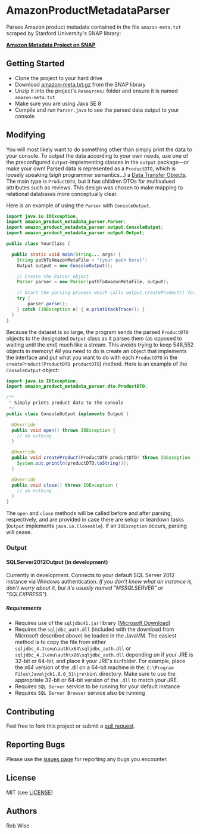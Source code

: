 # AmazonProductMetadataParser
Parses Amazon product metadata contained in the file `amazon-meta.txt` scraped by Stanford University's SNAP library:

**[Amazon Metadata Project on SNAP](https://snap.stanford.edu/data/amazon-meta.html)**

## Getting Started
+ Clone the project to your hard drive
+ Download [amazon-meta.txt.gz](https://snap.stanford.edu/data/bigdata/amazon/amazon-meta.txt.gz) from the SNAP library
+ Unzip it into the project's `Resources/` folder and ensure it is named `amazon-meta.txt`
+ Make sure you are using Java SE 8
+ Compile and run `Parser.java` to see the parsed data output to your console

## Modifying
You will most likely want to do something other than simply print the data to your console. To output the data according to your own needs, use one of the preconfigured `Output`-implementing classes in the `output` package—or make your own! Parsed data is represented as a `ProductDTO`, which is loosely speaking (*sigh* programmer semantics...) a [Data Transfer Objects](http://en.wikipedia.org/wiki/Data_transfer_object). The main type is `ProductDTO`, but it has children DTOs for multivalued attributes such as reviews. This design was chosen to make mapping to relational databases more conceptually clear.

Here is an example of using the `Parser` with `ConsoleOutput`.

```java
import java.io.IOException;
import amazon_product_metadata_parser.Parser;
import amazon_product_metadata_parser.output.ConsoleOutput;
import amazon_product_metadata_parser.output.Output;

public class YourClass {

  public static void main(String... args) {
    String pathToAmazonMetaFile = "{your path here}";
    Output output = new ConsoleOutput();

    // Create the Parser object
    Parser parser = new Parser(pathToAmazonMetaFile, output);

    // Start the parsing process which calls output.createProduct() for each parsed product
    try { 
        parser.parse();
    } catch (IOException e) { e.printStackTrace(); }
  }
}
```

Because the dataset is so large, the program sends the parsed `ProductDTO` objects to the designated `Output` class as it parses them (as opposed to waiting until the end) much like a stream. This avoids trying to keep 548,552 objects in memory! All you need to do is create an object that implements the interface and put what you want to do with each `ProductDTO` in the `createProduct(ProductDTO productDTO`) method. Here is an example of the `ConsoleOutput` object:

```java
import java.io.IOException;
import amazon_product_metadata_parser.dto.ProductDTO;

/**
 * Simply prints product data to the console
 */
public class ConsoleOutput implements Output {

  @Override
  public void open() throws IOException {
    // do nothing
  }

  @Override
  public void createProduct(ProductDTO productDTO) throws IOException {
    System.out.println(productDTO.toString());
  }

  @Override
  public void close() throws IOException {
    // do nothing
  }
}
```

The `open` and `close` methods will be called before and after parsing, respectively, and are provided in case there are setup or teardown tasks (`Output` implements `java.io.Closeable`). If an `IOException` occurs, parsing will cease.

### Output

#### SQLServer2012Output (in development)
Currently in development. Connects to your default SQL Server 2012 instance via Windows authentication. *If you don't know what an instance is, don't worry about it, but it's usually named "MSSQLSERVER" or "SQLEXPRESS").*

##### Requirements
+ Requires use of the `sqljdbc41.jar` library ([Microsoft Download](https://www.microsoft.com/en-us/download/details.aspx?displaylang=en&id=11774))
+ Requires the `sqljdbc_auth.dll` (included with the download from Microsoft described above) be loaded in the JavaVM. The easiest method is to copy the file from either `sqljdbc_4.1\enu\auth\x64\sqljdbc_auth.dll` or `sqljdbc_4.1\enu\auth\x86\sqljdbc_auth.dll` depending on if your JRE is 32-bit or 64-bit, and place it your JRE's `bin`folder. For example, place the x64 version of the .dll on a 64-bit machine in the: `C:\Program Files\Java\jdk1.8.0_31\jre\bin\` directory. Make sure to use the appropriate 32-bit or 64-bit version of the `.dll` to match your JRE.
+ Requires `SQL Server` service to be running for your default instance
+ Requires `SQL Server Browser` service also be running

## Contributing
Feel free to fork this project or submit a [pull request](https://github.com/robwise/AmazonProductMetadataParser/pulls).

## Reporting Bugs
Please use the [issues page](https://github.com/robwise/AmazonProductMetadataParser/issues) for reporting any bugs you encounter.

## License
MIT (see [LICENSE](LICENSE))

## Authors
Rob Wise
